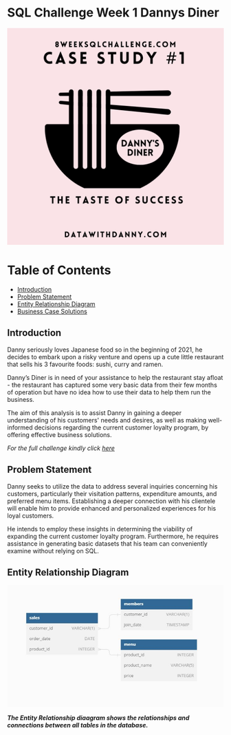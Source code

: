 # SQL Challenge Week 1 Dannys Diner
![](Image.png)

# Table of Contents
- [Introduction](#Introduction)
- [Problem Statement](#Problem-Statement)
- [Entity Relationship Diagram](#Entity-Relationship-Diagram)
- [Business Case Solutions](https://github.com/Tori-Greg/Danny-Ma-SQL-Challenge-Dannys-Diner/blob/main/Business%20Case%20Solutions.md)

## Introduction
Danny seriously loves Japanese food so in the beginning of 2021, he decides to embark upon a risky venture and opens up a cute little restaurant that sells his 3 favourite foods: sushi, curry and ramen.

Danny’s Diner is in need of your assistance to help the restaurant stay afloat - the restaurant has captured some very basic data from their few months of operation but have no idea how to use their data to help them run the business.

The aim of this analysis is to assist Danny in gaining a deeper understanding of his customers' needs and desires, as well as making well-informed decisions regarding the current customer loyalty program, by offering effective business solutions. 

_For the full challenge kindly click [here](https://8weeksqlchallenge.com/case-study-1/)_

## Problem Statement
Danny seeks to utilize the data to address several inquiries concerning his customers, particularly their visitation patterns, expenditure amounts, and preferred menu items. Establishing a deeper connection with his clientele will enable him to provide enhanced and personalized experiences for his loyal customers.

He intends to employ these insights in determining the viability of expanding the current customer loyalty program. Furthermore, he requires assistance in generating basic datasets that his team can conveniently examine without relying on SQL.

## Entity Relationship Diagram

![](ERD.JPG)

**_The Entity Relationship diaagram shows the relationships and connections between all tables in the database._**
